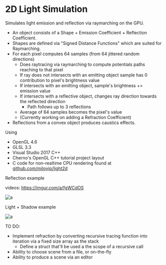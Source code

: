 # 2D Light Simulation

Simulates light emission and reflection via raymarching on the GPU.

* An object consists of a Shape + Emission Coefficient + Reflection Coefficient.
* Shapes are defined via "Signed Distance Functions" which are suited for Raymarching.
* For each pixel computes 64 samples (from 64 jittered random directions)
  * Does raytracing via raymarching to compute potentials paths reaching to that pixel
  * If ray does not intersects with an emitting object sample has 0 contribution to pixel's brightness value
  * If intersects with an emitting object, sample's brightness += emission value
  * If intersects with a reflective object, changes ray direction towards the reflected direction
    * Path follows up to 3 reflections
  * Average of 64 samples becomes the pixel's value
  * (Currently working on adding a Refraction Coefficient)
* Reflections from a convex object produces caustics effects.

Using

* OpenGL 4.6
* GLSL 3.3
* Visual Studio 2017 C++
* Cherno's OpenGL C++ tutorial project layout
* C code for non-realtime CPU rendering found at [github.com/miloyip/light2d](https://github.com/miloyip/light2d)

Reflection example

videos: https://imgur.com/a/fgWCdOS

![a](https://i.imgur.com/8y5Ms1W.jpg)

Light + Shadow example

![a](https://i.imgur.com/yK8EHX8.jpg)

TO DO:

* Implement refraction by converting recursive tracing function into iteration via a fixed size array as the stack
  * Define a struct that'll be used a the scope of a recursive call
* Ability to choose scene from a file, or on-the-fly
* Ability to produce a scene via an editor
